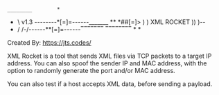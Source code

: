     ________        *
  *  \ v1.3 \-\-------*[=]=------_______
** *##[=]>   ) )    XML ROCKET   ))     )--
   * /      /-/------**[=]=------‾‾‾‾‾‾‾
    ‾‾‾‾‾‾‾‾     * *

Created By: https://jts.codes/



XML Rocket is a tool that sends XML files via TCP packets
to a target IP address. You can also spoof the sender IP
and MAC address, with the option to randomly generate the
port and/or MAC address.

You can also test if a host accepts XML data, before sending a payload.
